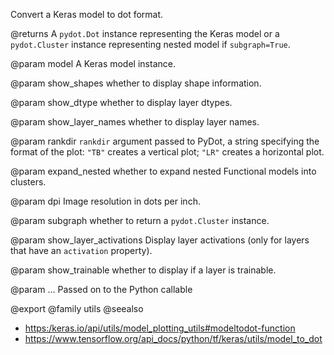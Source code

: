 Convert a Keras model to dot format.

@returns
A `pydot.Dot` instance representing the Keras model or
a `pydot.Cluster` instance representing nested model if
`subgraph=True`.

@param model
A Keras model instance.

@param show_shapes
whether to display shape information.

@param show_dtype
whether to display layer dtypes.

@param show_layer_names
whether to display layer names.

@param rankdir
`rankdir` argument passed to PyDot,
a string specifying the format of the plot: `"TB"`
creates a vertical plot; `"LR"` creates a horizontal plot.

@param expand_nested
whether to expand nested Functional models
into clusters.

@param dpi
Image resolution in dots per inch.

@param subgraph
whether to return a `pydot.Cluster` instance.

@param show_layer_activations
Display layer activations (only for layers that
have an `activation` property).

@param show_trainable
whether to display if a layer is trainable.

@param ...
Passed on to the Python callable

@export
@family utils
@seealso
+ <https:/keras.io/api/utils/model_plotting_utils#modeltodot-function>
+ <https://www.tensorflow.org/api_docs/python/tf/keras/utils/model_to_dot>
